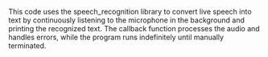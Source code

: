 This code uses the speech_recognition library to convert live speech into text by continuously listening to the microphone in the background and printing the recognized text.
The callback function processes the audio and handles errors, while the program runs indefinitely until manually terminated.
